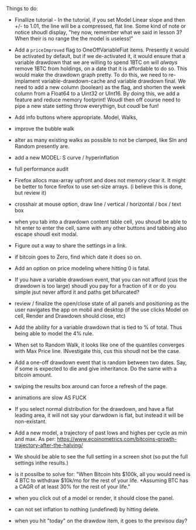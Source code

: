 Things to do:

- Finallize tutorial - In the tutorial, if you set Model Linear slope and then +/- to 1.01, the line will be a compressed, flat line. Some kind of note or notice shoudl display, "hey now, remember what we said in lesson 3? When their is no range the the model is useless!"

- Add a `priceImproved` flag to OneOffVariableFiat items. Presently it would be activated by default, but if we de-activated it, it would ensure that a variable drawdown that we are willing to spend 1BTC on will _always_ remove 1BTC from holdings, on a date that it is affordable to do so. This would make the drawdown graph pretty. To do this, we need to re-implament variable-drawdown-cache and variable drawdown final. We need to add a new column (boolean) as the flag, and shorten the week column from a Float64 to a Uint32 or UInt16. By doing this, we add a feature and reduce memory footprint! Woudl then off course need to pipe a new state setting throw everythign, but coudl be fun!

- Add info buttons where appropriate. Model, Walks,
- improve the bubble walk
- alter as many existing walks as possible to not be clamped, like SIn and Random presently are.
- add a new MODEL: S curve / hyperinflation
- full performance audit
- Firefox allocs max-array upfront and does not memory clear it. It might be better to force firefox to use set-size arrays. (i believe this is done, but review it)
- crosshair at mouse option, draw line / vertical / horizontal / box / text box
- when you tab into a drawdown content table cell, you shoudl be able to hit enter to enter the cell, same with any other buttons and tabbing also escape shoudl exit modal.
- Figure out a way to share the settings in a link.
- if bitcoin goes to Zero, find which date it does so on.
- Add an option on price modeling where hitting 0 is fatal.
- If you have a variable drawdown event, that you can not afford (cus the drawdown is too large) shoudl you pay for a fraction of it or do you simple jsut never afford it and paths get bifurcated?
- review / finalize the open/close state of all panels and positioning as the user navigates the app on mobil and desktop (if the use clicks Model on cell, Render and Drawdown should close, etc)
- Add the ability for a variable drawdown that is tied to % of total. Thus being able to model the 4% rule.
- When set to Random Walk, it looks like one of the quantiles converges with Max Price line. INvestigate this, cus this shoudl not be the case.
- Add a one-off drawdown event that is random between two dates. Say, if some is expected to die and give inheritance. Do the same with a bitcoin amount.
- swiping the results box around can force a refresh of the page.
- animations are slow AS FUCK
- If you select normal distribution for the drawdown, and have a flat leading area, it will not say your darwdown is flat, but instead it will be non-existant.
- Add a new model, a trajectory of past lows and highes per cycle as min and max. As per: https://www.ecoinometrics.com/bitcoins-growth-trajectory-after-the-halving/
- We should be able to see the full setting in a screen shot (so put the full settings inthe results.)
- is it possilbe to solve for: "When Bitcoin hits $100k, all you would need is 4 BTC to withdraw $10k/mo for the rest of your life. \*Assuming BTC has a CAGR of at least 30% for the rest of your life."
- when you click out of a model or render, it should close the panel.
- can not set inflation to nothing (undefined) by hitting delete.
- when you hit "today" on the drawdow item, it goes to the previsou day?
